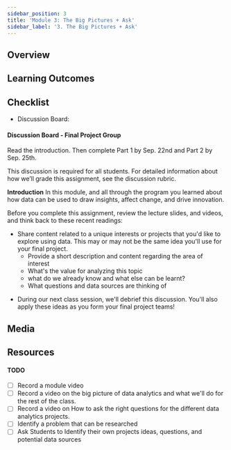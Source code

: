 ```yaml
---
sidebar_position: 3
title: 'Module 3: The Big Pictures + Ask'
sidebar_label: '3. The Big Pictures + Ask'
---
```

## Overview 

## Learning Outcomes

## Checklist 
* Discussion Board: 

#### Discussion Board - Final Project Group
Read the introduction. Then complete Part 1 by Sep. 22nd and Part 2 by Sep. 25th.

This discussion is required for all students. For detailed information about how we’ll grade this
assignment, see the discussion rubric.

**Introduction**
In this module, and all through the program you learned about how data can be used to draw insights, affect change, and drive innovation. 

Before you complete this assignment, review the lecture slides, and videos, and think back to these recent
readings:

* Share content related to a unique interests or projects that you'd like to explore using data. This may or may not be the same idea you'll use for your final project.
  * Provide a short description and content regarding the area of interest
  * What's the value for analyzing this topic
  * what do we already know and what else can be learnt?
  * What questions and data sources are thinking of

- During our next class session, we'll debrief this discussion. You'll also apply these ideas as you
form your final project teams!

## Media

## Resources

#### TODO

- [ ] Record a module video
- [ ] Record a video on the big picture of data analytics and what we'll do for the rest of the class.
- [ ] Record a video on How to ask the right questions for the different data analytics projects.
- [ ] Identify a problem that can be researched
- [ ] Ask Students to Identify their own projects ideas, questions, and potential data sources